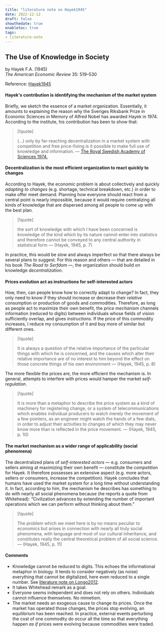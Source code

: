```yaml
---
title: "literature note on Hayek1945"
date: 2022-12-12
draft: false
showthedate: true
enabletoc: true
tags:
- literature-note
---
```


## **The Use of Knowledge in Society**     
by Hayek F.A. (1945)         
*The American Economic Review* 35: 519–530       

Reference: [Hayek1945](reference/Hayek1945.md)


#### Hayek's contribution is identifying the mechanism of the market system
Briefly, we sketch the essence of a market organization. Essentially, it amounts to explaining the reason why the Sveriges Riksbank Prize in Economic Sciences in Memory of Alfred Nobel has awarded Hayek in 1974. According to the institute, his contribution has been to show that:

>[!quote]
>
>(...) only by far-reaching decentralization in a market system with competition and free price-fixing is it possible to make full use of knowledge and information. — [The Royal Swedish Academy of Sciences 1974.](https://www.nobelprize.org/prizes/economic-sciences/1974/press-release/)

#### Decentralization is the most efficient organization to react quickly to changes 
According to Hayek, the economic problem is about collectively and quickly _adapting to changes_ (e.g. shortage, technical breakdown, etc.) in order to make offer meet demand. Planning how everyone should react from a central point is nearly impossible, because it would require centralizing all kinds of knowledge that are dispersed among all people to come up with the best plan. 

> [!quote] 
>
>the sort of knowledge with which I have been concerned is knowledge of the kind which by its nature cannot enter into statistics and therefore cannot be conveyed to any central authority in statistical form —  (Hayek, 1945, p. 7) 

In practice, this would be slow and always imperfect so that there always be several plans to suggest. For this reason and others — that are detailed in his book *The Road to Serfdom* —, the organization should build on knowledge *decentralization*.

#### Prices evolution act as instructions for self-interested actors
How, then, can people know how to correctly adapt to change? In fact, they only need to know if they should increase or decrease their _relative_ consumption or production of goods and commodities. Therefore, as long as people act to maximize their own benefit, the _price mechanism_ channels information (reduced to digits) between individuals whose fields of vision sufficiently overlap, and gives _instructions_. If the price of this commodity increases, I reduce my consumption of it and buy more of similar but different ones. 

> [!quote] 
>
>It is always a question of the relative importance of the particular things with which he is concerned, and the causes which alter their relative importance are of no interest to him beyond the effect on those concrete things of his own environment —  (Hayek, 1945, p. 8) 

The more flexible the prices are, the more efficient the mechanism is. In general, attempts to interfere with prices would hamper the market _self-regulation_.


> [!quote] 
>
>It is more than a metaphor to describe the price system as a kind of machinery for registering change, or a system of telecommunications which enables individual producers to watch merely the movement of a few pointers, as an engineer might watch the hands of a few dials, in order to adjust their activities to changes of which they may never know more than is reflected in the price movement. —  (Hayek, 1945, p. 10) 


#### The market mechanism as a wider range of applicability (social phenomena)
The decentralized plans of _self-interested actors_ — e.g. consumers and sellers aiming at maximizing their own benefit — constitute the _competition_ for Hayek. It therefore possesses an extensive aspect (e.g. more actors, sellers or consumers, increase the competition). Hayek concludes that humans have used the market system for a long time without understanding it. In fact, according to him, the mechanism he describes has something to do with nearly all social phenomena because (he reports a quote from Whitehead): “Civilization advances by extending the number of important operations which we can perform without thinking about them.”


> [!quote] 
>
>The problem which we meet here is by no means peculiar to economics but arises in connection with nearly all truly social phenomena, with language and most of our cultural inheritance, and constitutes really the central theoretical problem of all social science. —  (Hayek, 1945, p. 11) 


#### Comments

- Knowledge cannot be reduced to digits. This echoes the informational metaphor in biology. It tends to consider negatively (as noise) everything that cannot be digitalized, here even reduced to a single number. See [literature note on Longo2012](note/literature%20note%20on%20Longo2012.md).
- It takes Whitehead remark as a goal. 
- Everyone seems independent and does not rely on others. Individuals cannot influence themselves. No mimetism. 
- The market needs an exogeous cause to change its prices. Once the market has operated those changes, the prices stop evolving, an equilibrium has been reached. In practice, external events perturbing the cost of one commodity do occur all the time so that everything happen _as if_ prices were evolving because commodities were traded.
